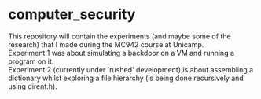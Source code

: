 # computer_security

This repository will contain the experiments (and maybe some of the research) that
I made during the MC942 course at Unicamp.  
Experiment 1 was about simulating a backdoor on a VM and running a program on it.  
Experiment 2 (currently under 'rushed' development) is about assembling a dictionary
whilst exploring a file hierarchy (is being done recursively and using dirent.h).
